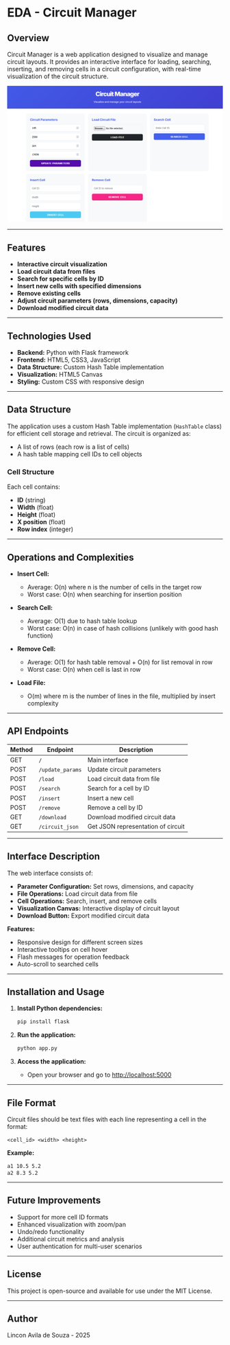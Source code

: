 # EDA - Circuit Manager

## Overview

Circuit Manager is a web application designed to visualize and manage circuit layouts. It provides an interactive interface for loading, searching, inserting, and removing cells in a circuit configuration, with real-time visualization of the circuit structure.

![Interface Screenshot](home.png)

---

## Features

- **Interactive circuit visualization**
- **Load circuit data from files**
- **Search for specific cells by ID**
- **Insert new cells with specified dimensions**
- **Remove existing cells**
- **Adjust circuit parameters (rows, dimensions, capacity)**
- **Download modified circuit data**

---

## Technologies Used

- **Backend:** Python with Flask framework
- **Frontend:** HTML5, CSS3, JavaScript
- **Data Structure:** Custom Hash Table implementation
- **Visualization:** HTML5 Canvas
- **Styling:** Custom CSS with responsive design

---

## Data Structure

The application uses a custom Hash Table implementation (`HashTable` class) for efficient cell storage and retrieval. The circuit is organized as:

- A list of rows (each row is a list of cells)
- A hash table mapping cell IDs to cell objects

### Cell Structure

Each cell contains:

- **ID** (string)
- **Width** (float)
- **Height** (float)
- **X position** (float)
- **Row index** (integer)

---

## Operations and Complexities

- **Insert Cell:**
  - Average: O(n) where n is the number of cells in the target row
  - Worst case: O(n) when searching for insertion position

- **Search Cell:**
  - Average: O(1) due to hash table lookup
  - Worst case: O(n) in case of hash collisions (unlikely with good hash function)

- **Remove Cell:**
  - Average: O(1) for hash table removal + O(n) for list removal in row
  - Worst case: O(n) when cell is last in row

- **Load File:**
  - O(m) where m is the number of lines in the file, multiplied by insert complexity

---

## API Endpoints

| Method | Endpoint           | Description                        |
|--------|--------------------|------------------------------------|
| GET    | `/`                | Main interface                     |
| POST   | `/update_params`   | Update circuit parameters          |
| POST   | `/load`            | Load circuit data from file        |
| POST   | `/search`          | Search for a cell by ID            |
| POST   | `/insert`          | Insert a new cell                  |
| POST   | `/remove`          | Remove a cell by ID                |
| GET    | `/download`        | Download modified circuit data     |
| GET    | `/circuit_json`    | Get JSON representation of circuit |

---

## Interface Description




The web interface consists of:

- **Parameter Configuration:** Set rows, dimensions, and capacity
- **File Operations:** Load circuit data from file
- **Cell Operations:** Search, insert, and remove cells
- **Visualization Canvas:** Interactive display of circuit layout
- **Download Button:** Export modified circuit data

**Features:**

- Responsive design for different screen sizes
- Interactive tooltips on cell hover
- Flash messages for operation feedback
- Auto-scroll to searched cells

---

## Installation and Usage

1. **Install Python dependencies:**
    ```bash
    pip install flask
    ```

2. **Run the application:**
    ```bash
    python app.py
    ```

3. **Access the application:**
    - Open your browser and go to [http://localhost:5000](http://localhost:5000)

---

## File Format

Circuit files should be text files with each line representing a cell in the format:

```
<cell_id> <width> <height>
```

**Example:**
```
a1 10.5 5.2
a2 8.3 5.2
```

---

## Future Improvements

- Support for more cell ID formats
- Enhanced visualization with zoom/pan
- Undo/redo functionality
- Additional circuit metrics and analysis
- User authentication for multi-user scenarios

---

## License

This project is open-source and available for use under the MIT License.

---

## Author

Lincon Avila de Souza - 2025